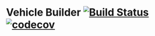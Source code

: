 # Vehicle Builder [![Build Status](https://travis-ci.org/h4/vehicle-builder.svg?branch=master)](https://travis-ci.org/h4/vehicle-builder) [![codecov](https://codecov.io/gh/h4/vehicle-builder/branch/master/graph/badge.svg)](https://codecov.io/gh/h4/vehicle-builder)